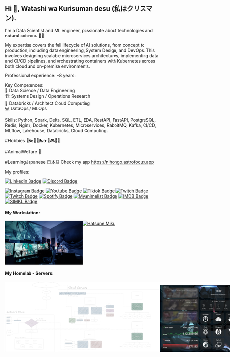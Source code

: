 ## Hi 👋, Watashi wa Kurisuman desu (私はクリスマン). 
I'm a Data Scientist and ML engineer, passionate about technologies and natural science. 👨‍💻

My expertise covers the full lifecycle of AI solutions, from concept to production, including data engineering, System Design, and DevOps. This involves designing scalable microservices architectures, implementing data and CI/CD pipelines, and orchestrating containers with Kubernetes across both cloud and on-premise environments.

Professional experience: +8 years:

Key Competences:<br>
🧠 Data Science / Data Engineering <br>
🏗️ Systems Design / Operations Research <br>
🚀 Databricks / Architect Cloud Computing <br>
💻 DataOps / MLOps <br> 

Skills:
Python, Spark, Delta, SQL, ETL, EDA, RestAPI, FastAPI, PostgreSQL, Redis, Nginx, Docker, Kubernetes, Microservices, RabbitMQ, Kafka, CI/CD, MLflow, Lakehouse, Databricks, Cloud Computing.

#Hobbies 🎻🏍️🚴‍♀️🛼✈️📸🎮🇯🇵

#AnimalWelfare 🐺

#LearningJapanese 日本語
Check my app https://nihongo.astrofocus.app

My profiles:

[![Linkedin Badge](https://img.shields.io/badge/-LinkedIn-blue?style=flat-square&logo=Linkedin&logoColor=white&link=https://www.linkedin.com/in/klysman08/?useTarget=_blank)](https://www.linkedin.com/in/klysman08/?useTarget=_blank)
[![Discord Badge](https://img.shields.io/badge/-Discord-blue?style=flat-square&logo=Discord&logoColor=white&link=https://discordapp.com/users/584892602071908369/?useTarget=_blank)](https://discordapp.com/users/584892602071908369/?useTarget=_blank)

[![Instagram Badge](https://img.shields.io/badge/-Instagram-C13584?style=flat-square&logo=Instagram&logoColor=white&link=https://www.instagram.com/klysman.ka_?useTarget=_blank)](https://www.instagram.com/klysman.ka_/?useTarget=_blank)
[![Youtube Badge](https://img.shields.io/badge/-Youtube-C13584?style=flat-square&logo=Youtube&logoColor=white&link=https://www.youtube.com/@Klysman08/)](https://www.youtube.com/@Klysman08/?useTarget=_blank)
[![Tiktok Badge](https://img.shields.io/badge/-Tiktok-C13584?style=flat-square&logo=Tiktok&logoColor=white&link=https://www.tiktok.com/@klysman.ka/)](https://www.tiktok.com/@klysman.ka/?useTarget=_blank)
[![Twitch Badge](https://img.shields.io/badge/-Twitch-C13584?style=flat-square&logo=Twitch&logoColor=white&link=https://www.twitch.tv/klysman08/)](https://www.twitch.tv/klysman08/?useTarget=_blank)
[![Twitch Badge](https://img.shields.io/badge/-Steam-C13584?style=flat-square&logo=Steam&logoColor=white&link=https://steamcommunity.com/id/klysman08/)](https://steamcommunity.com/id/klysman08/?useTarget=_blank)
[![Spotify Badge](https://img.shields.io/badge/-Spotify-C13584?style=flat-square&logo=Spotify&logoColor=white&link=https://open.spotify.com/user/22dhyrbqosqbbftmnhgdliheq)](https://open.spotify.com/user/22dhyrbqosqbbftmnhgdliheq?useTarget=_blank)
[![Myanimelist Badge](https://img.shields.io/badge/-Myanimelist-C13584?style=flat-square&logo=Myanimelist&logoColor=white&link=https://myanimelist.net/profile/Klysman08)](https://myanimelist.net/profile/Klysman08?useTarget=_blank)
[![IMDB Badge](https://img.shields.io/badge/-IMDB-C13584?style=flat-square&logo=IMDB&logoColor=white&link=https://www.imdb.com/user/ur129114315)](https://www.imdb.com/user/ur129114315?useTarget=_blank)
[![SIMKL Badge](https://img.shields.io/badge/-SIMKL-C13584?style=flat-square&logo=SIMKL&logoColor=white&link=https://simkl.com/7740463/dashboard/)](https://simkl.com/7740463/dashboard/?useTarget=_blank)

#### My Workstation: 
<div style="display: flex;">
  <img src="https://github.com/klysman08/klysman08/blob/master/my-workstation.jpg" alt="workstation" style="width: 50%; ">
  <a href="https://miku.detakai.com/">
    <img src="https://s3.detakai.com/miku-gif-flip.gif" alt="Hatsune Miku" style="width: 50%;">
  </a>
</div>


#### My Homelab - Servers: 
<div style="display: flex;">
  <img src="https://github.com/klysman08/klysman08/blob/master/schema.png" alt="Diagram" style="width: 100%; ">
  <img src="https://github.com/klysman08/klysman08/blob/master/homelab.png" alt="Nano Pi" style="width: 100%; ">
</div>
